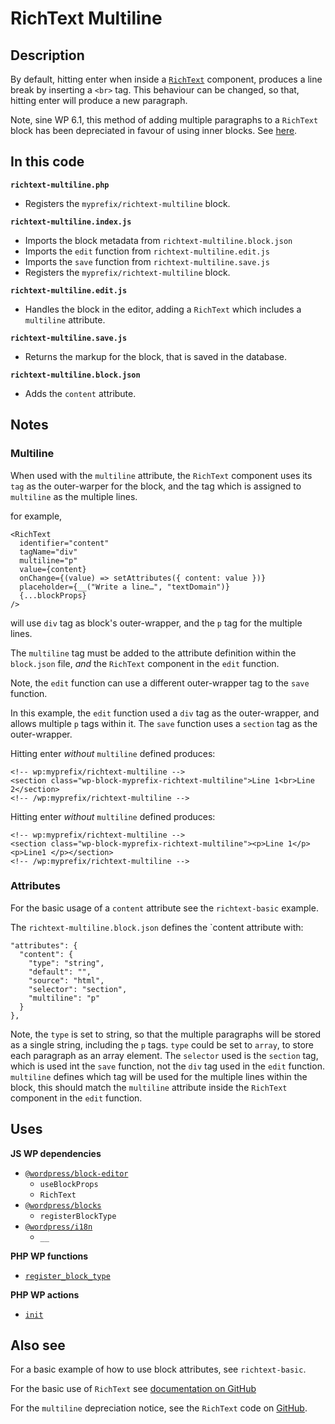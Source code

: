 # RichText Multiline

## Description

By default, hitting enter when inside a [`RichText`](https://github.com/WordPress/gutenberg/blob/trunk/packages/block-editor/src/components/rich-text/README.md) component, produces a line break by inserting a `<br>` tag. This behaviour can be changed, so that, hitting enter will produce a new paragraph.

Note, sine WP 6.1, this method of adding multiple paragraphs to a `RichText` block has been depreciated in favour of using inner blocks. See [here](https://github.com/WordPress/gutenberg/blob/wp/6.1/packages/block-editor/src/components/rich-text/index.js#L119).

## In this code

**`richtext-multiline.php`**

- Registers the `myprefix/richtext-multiline` block.

**`richtext-multiline.index.js`**

- Imports the block metadata from `richtext-multiline.block.json`
- Imports the `edit` function from `richtext-multiline.edit.js`
- Imports the `save` function from `richtext-multiline.save.js`
- Registers the `myprefix/richtext-multiline` block.

**`richtext-multiline.edit.js`**

- Handles the block in the editor, adding a `RichText` which includes a `multiline` attribute.

**`richtext-multiline.save.js`**

- Returns the markup for the block, that is saved in the database.

**`richtext-multiline.block.json`**

- Adds the `content` attribute.

## Notes

### Multiline

When used with the `multiline` attribute, the `RichText` component uses its `tag` as the outer-warper for the block, and the tag which is assigned to `multiline` as the multiple lines.

for example,

```
<RichText
  identifier="content"
  tagName="div"
  multiline="p"
  value={content}
  onChange={(value) => setAttributes({ content: value })}
  placeholder={__("Write a line…", "textDomain")}
  {...blockProps}
/>
```

will use `div` tag as block's outer-wrapper, and the `p` tag for the multiple lines.

The `multiline` tag must be added to the attribute definition within the `block.json` file, _and_ the `RichText` component in the `edit` function.

Note, the `edit` function can use a different outer-wrapper tag to the `save` function.

In this example, the `edit` function used a `div` tag as the outer-wrapper, and allows multiple `p` tags within it. The `save` function uses a `section` tag as the outer-wrapper.

Hitting enter _without_ `multiline` defined produces:

```
<!-- wp:myprefix/richtext-multiline -->
<section class="wp-block-myprefix-richtext-multiline">Line 1<br>Line 2</section>
<!-- /wp:myprefix/richtext-multiline -->
```

Hitting enter _without_ `multiline` defined produces:

```
<!-- wp:myprefix/richtext-multiline -->
<section class="wp-block-myprefix-richtext-multiline"><p>Line 1</p><p>Line1 </p></section>
<!-- /wp:myprefix/richtext-multiline -->
```

### Attributes

For the basic usage of a `content` attribute see the `richtext-basic` example.

The `richtext-multiline.block.json` defines the `content attribute with:

```
"attributes": {
  "content": {
    "type": "string",
    "default": "",
    "source": "html",
    "selector": "section",
    "multiline": "p"
  }
},
```

Note, the `type` is set to string, so that the multiple paragraphs will be stored as a single string, including the `p` tags. `type` could be set to `array`, to store each paragraph as an array element. The `selector` used is the `section` tag, which is used int the `save` function, not the `div` tag used in the `edit` function. `multiline` defines which tag will be used for the multiple lines within the block, this should match the `multiline` attribute inside the `RichText` component in the `edit` function.

## Uses

**JS WP dependencies**

- [`@wordpress/block-editor`](https://developer.wordpress.org/block-editor/reference-guides/packages/packages-block-editor/)
  - `useBlockProps`
  - `RichText`
- [`@wordpress/blocks`](https://developer.wordpress.org/block-editor/reference-guides/packages/packages-blocks/)
  - `registerBlockType`
- [`@wordpress/i18n`](https://developer.wordpress.org/block-editor/reference-guides/packages/packages-i18n/)
  - `__`

**PHP WP functions**

- [`register_block_type`](https://developer.wordpress.org/reference/functions/register_block_type/)

**PHP WP actions**

- [`init`](https://developer.wordpress.org/reference/hooks/init/)

## Also see

For a basic example of how to use block attributes, see `richtext-basic`.

For the basic use of `RichText` see [documentation on GitHub](https://github.com/WordPress/gutenberg/blob/trunk/packages/block-editor/src/components/rich-text/README.md)

For the `multiline` depreciation notice, see the `RichText` code on [GitHub](https://github.com/WordPress/gutenberg/blob/wp/6.1/packages/block-editor/src/components/rich-text/index.js#L119).
